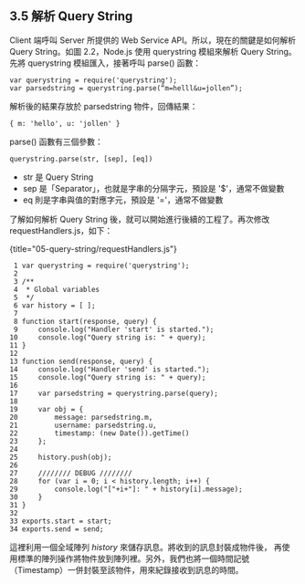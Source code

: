 ## 3.5 解析 Query String

Client 端呼叫 Server 所提供的 Web Service API。所以，現在的關鍵是如何解析 Query String。如圖 2.2，Node.js 使用 querystring 模組來解析 Query String。先將 querystring 模組匯入，接著呼叫 parse() 函數：

~~~~~~~~
var querystring = require('querystring'); 
var parsedstring = querystring.parse(“m=helll&u=jollen”); 
~~~~~~~~

解析後的結果存放於 parsedstring 物件，回傳結果：

~~~~~~~~
{ m: 'hello', u: 'jollen' } 
~~~~~~~~

parse() 函數有三個參數：

~~~~~~~~
querystring.parse(str, [sep], [eq])
~~~~~~~~

- str 是 Query String
- sep 是「Separator」，也就是字串的分隔字元，預設是 '$'，通常不做變數
- eq 則是字串與值的對應字元，預設是 '='，通常不做變數

了解如何解析 Query String 後，就可以開始進行後續的工程了。再次修改 requestHandlers.js，如下：

{title="05-query-string/requestHandlers.js"}
~~~~~~~~
 1 var querystring = require('querystring'); 
 2 
 3 /**
 4  * Global variables
 5  */
 6 var history = [ ];
 7 
 8 function start(response, query) {
 9     console.log("Handler 'start' is started.");
10     console.log("Query string is: " + query);
11 }
12 
13 function send(response, query) {
14     console.log("Handler 'send' is started.");
15     console.log("Query string is: " + query);
16 
17     var parsedstring = querystring.parse(query); 
18 
19     var obj = {
20         message: parsedstring.m,
21         username: parsedstring.u,
22         timestamp: (new Date()).getTime()
23     };
24 
25     history.push(obj);
26 
27     //////// DEBUG ////////
28     for (var i = 0; i < history.length; i++) {
29         console.log("["+i+"]: " + history[i].message);
30     }
31 }
32 
33 exports.start = start;
34 exports.send = send;
~~~~~~~~

這裡利用一個全域陣列 *history* 來儲存訊息。將收到的訊息封裝成物件後， 再使用標準的陣列操作將物件放到陣列裡。另外，我們也將一個時間記號（Timestamp）一併封裝至該物件，用來紀錄接收到訊息的時間。